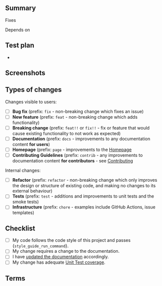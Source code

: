 ## Summary

<!-- Write a short description about your PR -->

Fixes

Depends on

## Test plan

<!-- Include the steps to test your PR -->

-

## Screenshots

<!-- Include screenshots/videos (if any) of how the PR works -->

## Types of changes

<!--- What types of changes does your code introduce? Put an `x` in all the boxes that apply: -->
 
Changes visible to users:

- [ ] **Bug fix** (prefix: `fix` - non-breaking change which fixes an issue)
- [ ] **New feature** (prefix: `feat` - non-breaking change which adds functionality)
- [ ] **Breaking change** (prefix: `feat!!` or `fix!!` - fix or feature that would cause existing functionality to not work as expected)
- [ ] **Documentation** (prefix: `docs` - improvements to any documentation content **for users**)
- [ ] **Homepage** (prefix: `page` - improvements to the [Homepage](https://superagent.sh/)  
- [ ] **Contributing Guidelines** (prefix: `contrib` - any improvements to documentation content **for contributors** - see [Contributing](https://github.com/homanp/superagent/tree/main/.github/CONTRIBUTING.md)

Internal changes:

- [ ] **Refactor** (prefix: `refactor` - non-breaking change which only improves the design or structure of existing code, and making no changes to its external behaviour)
- [ ] **Tests** (prefix: `test` - additions and improvements to unit tests and the smoke tests)
- [ ] **Infrastructure** (prefix: `chore` - examples include GitHub Actions, issue templates)

## Checklist

<!--- Go over all the following points, and put an `x` in all the boxes that apply. -->
<!--- If you're unsure about any of these, don't hesitate to ask. We're here to help! -->

- [ ] My code follows the code style of this project and passes {`style_guide_run_command`}.
- [ ] My change requires a change to the documentation.
- [ ] I have [updated the documentation](https://docs.superagent.sh/) accordingly. 
- [ ] My change has adequate [Unit Test coverage]({TestCoverage}).

## Terms

<!--
By submitting this pull request, you must agree to follow our
[contributing guide](https://github.com/homanp/superagent/tree/main/.github/CONTRIBUTING.md) and
[Code of Conduct](https://github.com/homanp/superagent/tree/main/.github/CODE_OF_CONDUCT.md).
Put an x in the boxes to confirm you agree.
-->